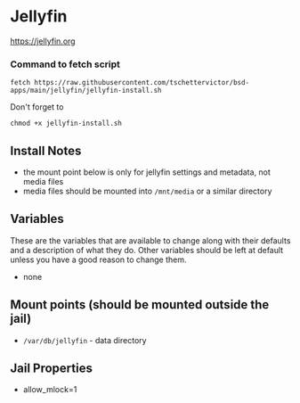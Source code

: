 # Jellyfin
https://jellyfin.org

### Command to fetch script
```
fetch https://raw.githubusercontent.com/tschettervictor/bsd-apps/main/jellyfin/jellyfin-install.sh
```

Don't forget to
```
chmod +x jellyfin-install.sh
```

## Install Notes
- the mount point below is only for jellyfin settings and metadata, not media files
- media files should be mounted into `/mnt/media` or a similar directory

## Variables
These are the variables that are available to change along with their defaults and a description of what they do. Other variables should be left at default unless you have a good reason to change them.
- none

## Mount points (should be mounted outside the jail)
- `/var/db/jellyfin` - data directory

## Jail Properties
- allow_mlock=1
